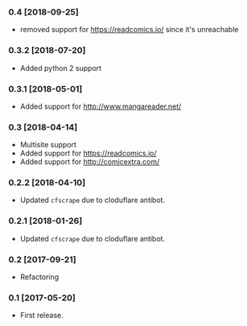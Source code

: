 ### 0.4 [2018-09-25]

* removed support for https://readcomics.io/ since it's unreachable

### 0.3.2 [2018-07-20]

* Added python 2 support

### 0.3.1 [2018-05-01]

* Added support for http://www.mangareader.net/

### 0.3 [2018-04-14]

* Multisite support
* Added support for https://readcomics.io/
* Added support for http://comicextra.com/

### 0.2.2 [2018-04-10]

* Updated `cfscrape` due to cloduflare antibot.

### 0.2.1 [2018-01-26]

* Updated `cfscrape` due to cloduflare antibot.

### 0.2 [2017-09-21]

* Refactoring

### 0.1 [2017-05-20]

* First release.
